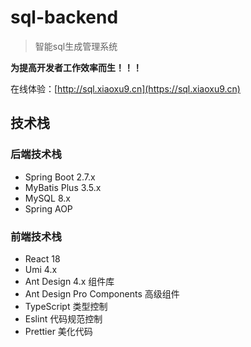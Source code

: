 # sql-backend
> 智能sql生成管理系统

**为提高开发者工作效率而生！！！**

在线体验：[http://sql.xiaoxu9.cn](https://sql.xiaoxu9.cn)

## 技术栈
### 后端技术栈
- Spring Boot 2.7.x
- MyBatis Plus 3.5.x
- MySQL 8.x
- Spring AOP

### 前端技术栈
- React 18
- Umi 4.x
- Ant Design 4.x 组件库
- Ant Design Pro Components 高级组件
- TypeScript 类型控制
- Eslint 代码规范控制
- Prettier 美化代码


